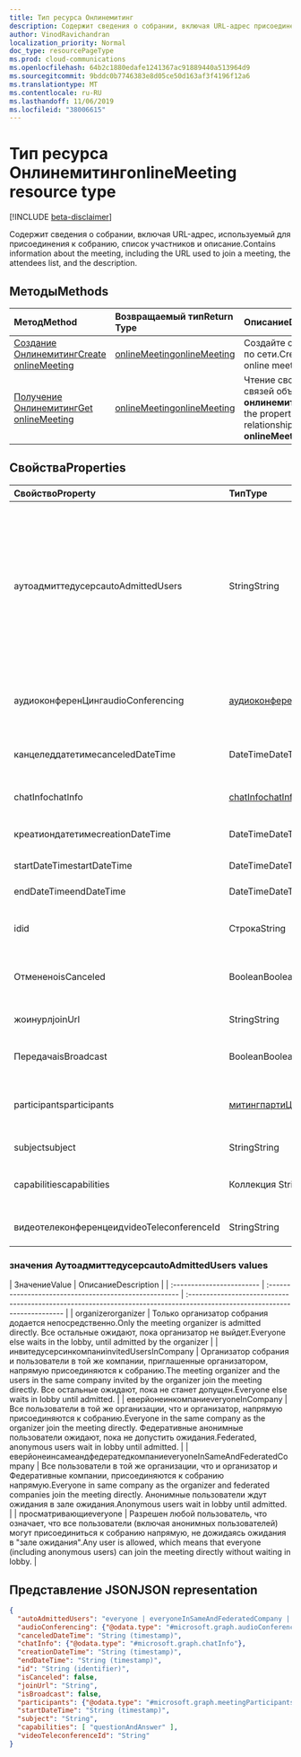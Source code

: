 ```yaml
---
title: Тип ресурса Онлинемитинг
description: Содержит сведения о собрании, включая URL-адрес присоединения, список участников и описание.
author: VinodRavichandran
localization_priority: Normal
doc_type: resourcePageType
ms.prod: cloud-communications
ms.openlocfilehash: 64b2c1880edafe1241367ac91889440a513964d9
ms.sourcegitcommit: 9bddc0b7746383e8d05ce50d163af3f4196f12a6
ms.translationtype: MT
ms.contentlocale: ru-RU
ms.lasthandoff: 11/06/2019
ms.locfileid: "38006615"
---
```

# <a name="onlinemeeting-resource-type"></a><span data-ttu-id="0d022-103">Тип ресурса Онлинемитинг</span><span class="sxs-lookup"><span data-stu-id="0d022-103">onlineMeeting resource type</span></span>

[!INCLUDE [beta-disclaimer](../../includes/beta-disclaimer.md)]

<span data-ttu-id="0d022-104">Содержит сведения о собрании, включая URL-адрес, используемый для присоединения к собранию, список участников и описание.</span><span class="sxs-lookup"><span data-stu-id="0d022-104">Contains information about the meeting, including the URL used to join a meeting, the attendees list, and the description.</span></span>

## <a name="methods"></a><span data-ttu-id="0d022-105">Методы</span><span class="sxs-lookup"><span data-stu-id="0d022-105">Methods</span></span>

| <span data-ttu-id="0d022-106">Метод</span><span class="sxs-lookup"><span data-stu-id="0d022-106">Method</span></span>         | <span data-ttu-id="0d022-107">Возвращаемый тип</span><span class="sxs-lookup"><span data-stu-id="0d022-107">Return Type</span></span> | <span data-ttu-id="0d022-108">Описание</span><span class="sxs-lookup"><span data-stu-id="0d022-108">Description</span></span> |
|:---------------|:--------|:----------|
| [<span data-ttu-id="0d022-109">Создание Онлинемитинг</span><span class="sxs-lookup"><span data-stu-id="0d022-109">Create onlineMeeting</span></span>](../api/application-post-onlineMeetings.md) | [<span data-ttu-id="0d022-110">onlineMeeting</span><span class="sxs-lookup"><span data-stu-id="0d022-110">onlineMeeting</span></span>](onlinemeeting.md) | <span data-ttu-id="0d022-111">Создайте собрание по сети.</span><span class="sxs-lookup"><span data-stu-id="0d022-111">Create an online meeting.</span></span> |
| [<span data-ttu-id="0d022-112">Получение Онлинемитинг</span><span class="sxs-lookup"><span data-stu-id="0d022-112">Get onlineMeeting</span></span>](../api/onlinemeeting-get.md) | [<span data-ttu-id="0d022-113">onlineMeeting</span><span class="sxs-lookup"><span data-stu-id="0d022-113">onlineMeeting</span></span>](onlinemeeting.md) | <span data-ttu-id="0d022-114">Чтение свойств и связей объекта **онлинемитинг** .</span><span class="sxs-lookup"><span data-stu-id="0d022-114">Read the properties and relationships of an **onlineMeeting** object.</span></span> |

## <a name="properties"></a><span data-ttu-id="0d022-115">Свойства</span><span class="sxs-lookup"><span data-stu-id="0d022-115">Properties</span></span>

| <span data-ttu-id="0d022-116">Свойство</span><span class="sxs-lookup"><span data-stu-id="0d022-116">Property</span></span>                  | <span data-ttu-id="0d022-117">Тип</span><span class="sxs-lookup"><span data-stu-id="0d022-117">Type</span></span>                                                   | <span data-ttu-id="0d022-118">Описание</span><span class="sxs-lookup"><span data-stu-id="0d022-118">Description</span></span>                                                                                                                |
| :------------------------ | :----------------------------------------------------- | :------------------------------------------------------------------------------------------------------------------------- |
| <span data-ttu-id="0d022-119">аутоадмиттедусерс</span><span class="sxs-lookup"><span data-stu-id="0d022-119">autoAdmittedUsers</span></span>         | <span data-ttu-id="0d022-120">String</span><span class="sxs-lookup"><span data-stu-id="0d022-120">String</span></span>                                                 | <span data-ttu-id="0d022-121">Параметр, указывающий тип участников, которые будут автоматически разрешены в собрании по сети.</span><span class="sxs-lookup"><span data-stu-id="0d022-121">The setting that specifies the type of participants that will automatically be allowed into the online meeting.</span></span> <span data-ttu-id="0d022-122">Только для чтения.</span><span class="sxs-lookup"><span data-stu-id="0d022-122">Read-only.</span></span> <span data-ttu-id="0d022-123">`everyone`Возможные значения: `everyoneInSameAndFederatedCompany`,, `everyoneInCompany`,, `invitedUsersInCompany``organizer`</span><span class="sxs-lookup"><span data-stu-id="0d022-123">Possible values are: `everyone`, `everyoneInSameAndFederatedCompany`, `everyoneInCompany`, `invitedUsersInCompany`, `organizer`</span></span>|
| <span data-ttu-id="0d022-124">аудиоконференЦинг</span><span class="sxs-lookup"><span data-stu-id="0d022-124">audioConferencing</span></span>         | [<span data-ttu-id="0d022-125">аудиоконференЦинг</span><span class="sxs-lookup"><span data-stu-id="0d022-125">audioConferencing</span></span>](audioconferencing.md)              | <span data-ttu-id="0d022-126">Сведения о телефонном доступе (телефонное подключение) для собрания по сети.</span><span class="sxs-lookup"><span data-stu-id="0d022-126">The phone access (dial-in) information for an online meeting.</span></span> <span data-ttu-id="0d022-127">Только для чтения.</span><span class="sxs-lookup"><span data-stu-id="0d022-127">Read-only.</span></span> |
| <span data-ttu-id="0d022-128">канцеледдатетиме</span><span class="sxs-lookup"><span data-stu-id="0d022-128">canceledDateTime</span></span>          | <span data-ttu-id="0d022-129">DateTime</span><span class="sxs-lookup"><span data-stu-id="0d022-129">DateTime</span></span>                                               | <span data-ttu-id="0d022-130">Время в формате UTC, когда собрание было отменено.</span><span class="sxs-lookup"><span data-stu-id="0d022-130">The time in UTC when the meeting was canceled.</span></span> <span data-ttu-id="0d022-131">Только для чтения.</span><span class="sxs-lookup"><span data-stu-id="0d022-131">Read-only.</span></span> |
| <span data-ttu-id="0d022-132">chatInfo</span><span class="sxs-lookup"><span data-stu-id="0d022-132">chatInfo</span></span>                  | [<span data-ttu-id="0d022-133">chatInfo</span><span class="sxs-lookup"><span data-stu-id="0d022-133">chatInfo</span></span>](chatinfo.md)                                | <span data-ttu-id="0d022-134">Сведения о чате, связанные с этим собранием по сети.</span><span class="sxs-lookup"><span data-stu-id="0d022-134">The chat information associated with this online meeting.</span></span> |
| <span data-ttu-id="0d022-135">креатиондатетиме</span><span class="sxs-lookup"><span data-stu-id="0d022-135">creationDateTime</span></span>          | <span data-ttu-id="0d022-136">DateTime</span><span class="sxs-lookup"><span data-stu-id="0d022-136">DateTime</span></span>                                               | <span data-ttu-id="0d022-137">Время создания собрания в формате UTC.</span><span class="sxs-lookup"><span data-stu-id="0d022-137">The meeting creation time in UTC.</span></span> <span data-ttu-id="0d022-138">Только для чтения.</span><span class="sxs-lookup"><span data-stu-id="0d022-138">Read-only.</span></span> |
| <span data-ttu-id="0d022-139">startDateTime</span><span class="sxs-lookup"><span data-stu-id="0d022-139">startDateTime</span></span>             | <span data-ttu-id="0d022-140">DateTime</span><span class="sxs-lookup"><span data-stu-id="0d022-140">DateTime</span></span>                                               | <span data-ttu-id="0d022-141">Время начала собрания в формате UTC.</span><span class="sxs-lookup"><span data-stu-id="0d022-141">The meeting start time in UTC.</span></span> |
| <span data-ttu-id="0d022-142">endDateTime</span><span class="sxs-lookup"><span data-stu-id="0d022-142">endDateTime</span></span>               | <span data-ttu-id="0d022-143">DateTime</span><span class="sxs-lookup"><span data-stu-id="0d022-143">DateTime</span></span>                                               | <span data-ttu-id="0d022-144">Время окончания собрания в формате UTC.</span><span class="sxs-lookup"><span data-stu-id="0d022-144">The meeting end time in UTC.</span></span> |
| <span data-ttu-id="0d022-145">id</span><span class="sxs-lookup"><span data-stu-id="0d022-145">id</span></span>                        | <span data-ttu-id="0d022-146">Строка</span><span class="sxs-lookup"><span data-stu-id="0d022-146">String</span></span>                                                 | <span data-ttu-id="0d022-147">ИДЕНТИФИКАТОР по умолчанию, связанный с собранием по сети.</span><span class="sxs-lookup"><span data-stu-id="0d022-147">The default ID associated with the online meeting.</span></span> <span data-ttu-id="0d022-148">Только для чтения.</span><span class="sxs-lookup"><span data-stu-id="0d022-148">Read-only.</span></span> |
| <span data-ttu-id="0d022-149">Отменено</span><span class="sxs-lookup"><span data-stu-id="0d022-149">isCanceled</span></span>                | <span data-ttu-id="0d022-150">Boolean</span><span class="sxs-lookup"><span data-stu-id="0d022-150">Boolean</span></span>                                                | <span data-ttu-id="0d022-151">Указывает, было ли собрание отменено.</span><span class="sxs-lookup"><span data-stu-id="0d022-151">Indicates whether the meeting has been canceled.</span></span> <span data-ttu-id="0d022-152">Только для чтения.</span><span class="sxs-lookup"><span data-stu-id="0d022-152">Read-only.</span></span> |
| <span data-ttu-id="0d022-153">жоинурл</span><span class="sxs-lookup"><span data-stu-id="0d022-153">joinUrl</span></span>                   | <span data-ttu-id="0d022-154">String</span><span class="sxs-lookup"><span data-stu-id="0d022-154">String</span></span>                                                 | <span data-ttu-id="0d022-155">URL-адрес присоединения к собранию по сети.</span><span class="sxs-lookup"><span data-stu-id="0d022-155">The join URL of the online meeting.</span></span> <span data-ttu-id="0d022-156">Только для чтения.</span><span class="sxs-lookup"><span data-stu-id="0d022-156">Read-only.</span></span>|
| <span data-ttu-id="0d022-157">Передача</span><span class="sxs-lookup"><span data-stu-id="0d022-157">isBroadcast</span></span>               | <span data-ttu-id="0d022-158">Boolean</span><span class="sxs-lookup"><span data-stu-id="0d022-158">Boolean</span></span>                                                | <span data-ttu-id="0d022-159">Указывает, является ли собрание широковещательным.</span><span class="sxs-lookup"><span data-stu-id="0d022-159">Indicates whether the meeting is a broadcast meeting.</span></span> |
| <span data-ttu-id="0d022-160">participants</span><span class="sxs-lookup"><span data-stu-id="0d022-160">participants</span></span>              | [<span data-ttu-id="0d022-161">митингпартиЦипантс</span><span class="sxs-lookup"><span data-stu-id="0d022-161">meetingParticipants</span></span>](meetingparticipants.md)          | <span data-ttu-id="0d022-162">Участники, связанные с собранием по сети.</span><span class="sxs-lookup"><span data-stu-id="0d022-162">The participants associated with the online meeting.</span></span>  <span data-ttu-id="0d022-163">Сюда входят Организатор и участники.</span><span class="sxs-lookup"><span data-stu-id="0d022-163">This includes the organizer and the attendees.</span></span> |
| <span data-ttu-id="0d022-164">subject</span><span class="sxs-lookup"><span data-stu-id="0d022-164">subject</span></span>                   | <span data-ttu-id="0d022-165">String</span><span class="sxs-lookup"><span data-stu-id="0d022-165">String</span></span>                                                 | <span data-ttu-id="0d022-166">Тема собрания по сети.</span><span class="sxs-lookup"><span data-stu-id="0d022-166">The subject of the online meeting.</span></span> |
| <span data-ttu-id="0d022-167">capabilities</span><span class="sxs-lookup"><span data-stu-id="0d022-167">capabilities</span></span>              | <span data-ttu-id="0d022-168">Коллекция String</span><span class="sxs-lookup"><span data-stu-id="0d022-168">String collection</span></span>                                      | <span data-ttu-id="0d022-169">Список возможностей собрания.</span><span class="sxs-lookup"><span data-stu-id="0d022-169">The list of meeting capabilities.</span></span> <span data-ttu-id="0d022-170">Возможные значения: `questionAndAnswer`.</span><span class="sxs-lookup"><span data-stu-id="0d022-170">Possible values are: `questionAndAnswer`.</span></span> |
| <span data-ttu-id="0d022-171">видеотелеконференцеид</span><span class="sxs-lookup"><span data-stu-id="0d022-171">videoTeleconferenceId</span></span>     | <span data-ttu-id="0d022-172">String</span><span class="sxs-lookup"><span data-stu-id="0d022-172">String</span></span>                                                 | <span data-ttu-id="0d022-173">Идентификатор телеконференций видеио.</span><span class="sxs-lookup"><span data-stu-id="0d022-173">The videio teleconferencing ID.</span></span> <span data-ttu-id="0d022-174">Только для чтения.</span><span class="sxs-lookup"><span data-stu-id="0d022-174">Read-only.</span></span> |

### <a name="autoadmittedusers-values"></a><span data-ttu-id="0d022-175">значения Аутоадмиттедусерс</span><span class="sxs-lookup"><span data-stu-id="0d022-175">autoAdmittedUsers values</span></span>
| <span data-ttu-id="0d022-176">Значение</span><span class="sxs-lookup"><span data-stu-id="0d022-176">Value</span></span> | <span data-ttu-id="0d022-177">Описание</span><span class="sxs-lookup"><span data-stu-id="0d022-177">Description</span></span>  |
| :------------------------ | :----------------------------------------------------- | :------------------------------------------------------------------------------------------------------------------------- |
| <span data-ttu-id="0d022-178">organizer</span><span class="sxs-lookup"><span data-stu-id="0d022-178">organizer</span></span> | <span data-ttu-id="0d022-179">Только организатор собрания додается непосредственно.</span><span class="sxs-lookup"><span data-stu-id="0d022-179">Only the meeting organizer is admitted directly.</span></span>  <span data-ttu-id="0d022-180">Все остальные ожидают, пока организатор не выйдет.</span><span class="sxs-lookup"><span data-stu-id="0d022-180">Everyone else waits in the lobby, until admitted by the organizer</span></span>  |
| <span data-ttu-id="0d022-181">инвитедусерсинкомпани</span><span class="sxs-lookup"><span data-stu-id="0d022-181">invitedUsersInCompany</span></span> | <span data-ttu-id="0d022-182">Организатор собрания и пользователи в той же компании, приглашенные организатором, напрямую присоединяются к собранию.</span><span class="sxs-lookup"><span data-stu-id="0d022-182">The meeting organizer and the users in the same company invited by the organizer join the meeting directly.</span></span>  <span data-ttu-id="0d022-183">Все остальные ожидают, пока не станет допущен.</span><span class="sxs-lookup"><span data-stu-id="0d022-183">Everyone else waits in lobby until admitted.</span></span>  |
| <span data-ttu-id="0d022-184">еверйонеинкомпани</span><span class="sxs-lookup"><span data-stu-id="0d022-184">everyoneInCompany</span></span> | <span data-ttu-id="0d022-185">Все пользователи в той же организации, что и организатор, напрямую присоединяются к собранию.</span><span class="sxs-lookup"><span data-stu-id="0d022-185">Everyone in the same company as the organizer join the meeting directly.</span></span>  <span data-ttu-id="0d022-186">Федеративные анонимные пользователи ожидают, пока не допустить ожидания.</span><span class="sxs-lookup"><span data-stu-id="0d022-186">Federated, anonymous users wait in lobby until admitted.</span></span>  |
| <span data-ttu-id="0d022-187">еверйонеинсамеандфедератедкомпани</span><span class="sxs-lookup"><span data-stu-id="0d022-187">everyoneInSameAndFederatedCompany</span></span> |  <span data-ttu-id="0d022-188">Все пользователи в той же организации, что и организатор и Федеративные компании, присоединяются к собранию напрямую.</span><span class="sxs-lookup"><span data-stu-id="0d022-188">Everyone in same company as the organizer and federated companies join the meeting directly.</span></span>  <span data-ttu-id="0d022-189">Анонимные пользователи ждут ожидания в зале ожидания.</span><span class="sxs-lookup"><span data-stu-id="0d022-189">Anonymous users wait in lobby until admitted.</span></span>  |
| <span data-ttu-id="0d022-190">просматривающи</span><span class="sxs-lookup"><span data-stu-id="0d022-190">everyone</span></span> | <span data-ttu-id="0d022-191">Разрешен любой пользователь, что означает, что все пользователи (включая анонимных пользователей) могут присоединиться к собранию напрямую, не дожидаясь ожидания в "зале ожидания".</span><span class="sxs-lookup"><span data-stu-id="0d022-191">Any user is allowed, which means that everyone (including anonymous users) can join the meeting directly without waiting in lobby.</span></span>  |


## <a name="json-representation"></a><span data-ttu-id="0d022-192">Представление JSON</span><span class="sxs-lookup"><span data-stu-id="0d022-192">JSON representation</span></span>

<!-- {
  "blockType": "resource",
  "optionalProperties": [

  ],
  "@odata.type": "microsoft.graph.onlineMeeting"
}-->
```json
{
  "autoAdmittedUsers": "everyone | everyoneInSameAndFederatedCompany | everyoneInCompany | invitedUsersInCompany | organizer",
  "audioConferencing": {"@odata.type": "#microsoft.graph.audioConferencing"},
  "canceledDateTime": "String (timestamp)",
  "chatInfo": {"@odata.type": "#microsoft.graph.chatInfo"},
  "creationDateTime": "String (timestamp)",
  "endDateTime": "String (timestamp)",
  "id": "String (identifier)",
  "isCanceled": false,
  "joinUrl": "String",
  "isBroadcast": false,
  "participants": {"@odata.type": "#microsoft.graph.meetingParticipants"},
  "startDateTime": "String (timestamp)",
  "subject": "String",
  "capabilities": [ "questionAndAnswer" ],
  "videoTeleconferenceId": "String"
}
```

<!-- uuid: 8fcb5dbc-d5aa-4681-8e31-b001d5168d79
2015-10-25 14:57:30 UTC -->
<!-- {
  "type": "#page.annotation",
  "description": "onlineMeeting resource",
  "keywords": "",
  "section": "documentation",
  "tocPath": ""
}-->
